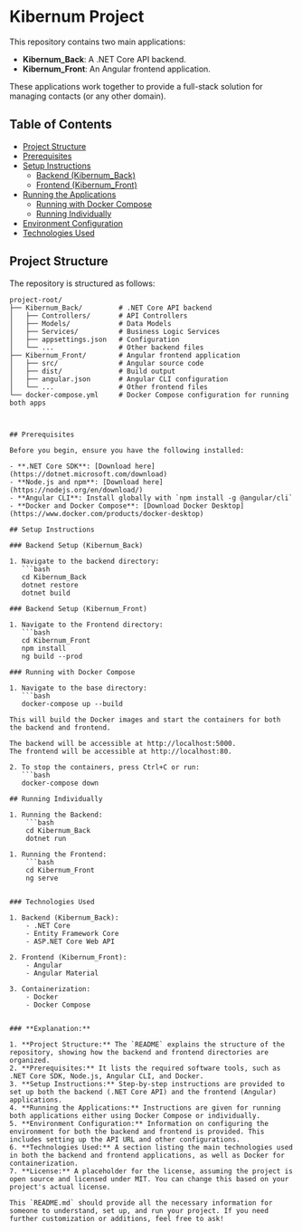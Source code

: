 # Kibernum Project

This repository contains two main applications:
- **Kibernum_Back**: A .NET Core API backend.
- **Kibernum_Front**: An Angular frontend application.

These applications work together to provide a full-stack solution for managing contacts (or any other domain).

## Table of Contents

- [Project Structure](#project-structure)
- [Prerequisites](#prerequisites)
- [Setup Instructions](#setup-instructions)
  - [Backend (Kibernum_Back)](#backend-setup-kibernum_back)
  - [Frontend (Kibernum_Front)](#frontend-setup-kibernum_front)
- [Running the Applications](#running-the-applications)
  - [Running with Docker Compose](#running-with-docker-compose)
  - [Running Individually](#running-individually)
- [Environment Configuration](#environment-configuration)
- [Technologies Used](#technologies-used)

## Project Structure

The repository is structured as follows:

```plaintext
project-root/
├── Kibernum_Back/         # .NET Core API backend
│   ├── Controllers/       # API Controllers
│   ├── Models/            # Data Models
│   ├── Services/          # Business Logic Services
│   ├── appsettings.json   # Configuration
│   └── ...                # Other backend files
├── Kibernum_Front/        # Angular frontend application
│   ├── src/               # Angular source code
│   ├── dist/              # Build output
│   ├── angular.json       # Angular CLI configuration
│   └── ...                # Other frontend files
└── docker-compose.yml     # Docker Compose configuration for running both apps



## Prerequisites

Before you begin, ensure you have the following installed:

- **.NET Core SDK**: [Download here](https://dotnet.microsoft.com/download)
- **Node.js and npm**: [Download here](https://nodejs.org/en/download/)
- **Angular CLI**: Install globally with `npm install -g @angular/cli`
- **Docker and Docker Compose**: [Download Docker Desktop](https://www.docker.com/products/docker-desktop)

## Setup Instructions

### Backend Setup (Kibernum_Back)

1. Navigate to the backend directory:
   ```bash
   cd Kibernum_Back
   dotnet restore
   dotnet build

### Backend Setup (Kibernum_Front)

1. Navigate to the Frontend directory:
   ```bash
   cd Kibernum_Front
   npm install
   ng build --prod

### Running with Docker Compose

1. Navigate to the base directory:
   ```bash
   docker-compose up --build

This will build the Docker images and start the containers for both the backend and frontend.

The backend will be accessible at http://localhost:5000.
The frontend will be accessible at http://localhost:80.

2. To stop the containers, press Ctrl+C or run:
   ```bash
   docker-compose down

## Running Individually

1. Running the Backend:
    ```bash
    cd Kibernum_Back
    dotnet run

1. Running the Frontend:
    ```bash
    cd Kibernum_Front
    ng serve


### Technologies Used

1. Backend (Kibernum_Back):
    - .NET Core
    - Entity Framework Core
    - ASP.NET Core Web API

2. Frontend (Kibernum_Front):
    - Angular
    - Angular Material

3. Containerization:
    - Docker
    - Docker Compose


### **Explanation:**

1. **Project Structure:** The `README` explains the structure of the repository, showing how the backend and frontend directories are organized.
2. **Prerequisites:** It lists the required software tools, such as .NET Core SDK, Node.js, Angular CLI, and Docker.
3. **Setup Instructions:** Step-by-step instructions are provided to set up both the backend (.NET Core API) and the frontend (Angular) applications.
4. **Running the Applications:** Instructions are given for running both applications either using Docker Compose or individually.
5. **Environment Configuration:** Information on configuring the environment for both the backend and frontend is provided. This includes setting up the API URL and other configurations.
6. **Technologies Used:** A section listing the main technologies used in both the backend and frontend applications, as well as Docker for containerization.
7. **License:** A placeholder for the license, assuming the project is open source and licensed under MIT. You can change this based on your project's actual license.

This `README.md` should provide all the necessary information for someone to understand, set up, and run your project. If you need further customization or additions, feel free to ask!







